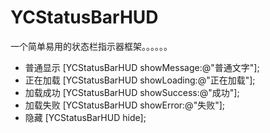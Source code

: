 # YCStatusBarHUD
一个简单易用的状态栏指示器框架。。。。。。

* 普通显示
    [YCStatusBarHUD showMessage:@"普通文字"];
* 正在加载
    [YCStatusBarHUD showLoading:@"正在加载"];
* 加载成功
    [YCStatusBarHUD showSuccess:@"成功"];
* 加载失败
    [YCStatusBarHUD showError:@"失败"];
* 隐藏
    [YCStatusBarHUD hide];
